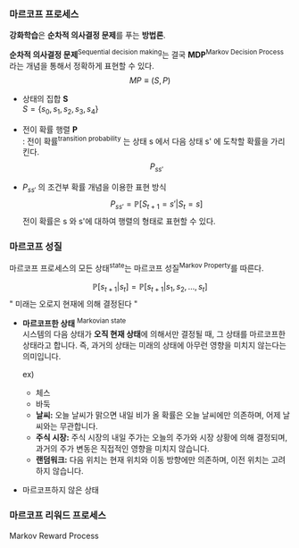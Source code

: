 
### 마르코프 프로세스

**강화학습**은 **순차적 의사결정 문제**를 푸는 **방법론**.

**순차적 의사결정 문제**<sup>Sequential decision making</sup>는 결국 **MDP**<sup>Markov Decision Process</sup> 라는 개념을 통해서 정확하게 표현할 수 있다.
$$MP \equiv (S, P)$$
- 상태의 집합 **S** <br>
	$S= \{s_0, s_1, s_2, s_3, s_4 \}$


- 전이 확률 행렬 **P** <br>
	: 전이 확률<sup>transition probability</sup> 는 상태 s 에서 다음 상태 s' 에 도착할 확률을 가리킨다. <br>
	$$P_{ss'}$$
- $P_{ss'}$ 의 조건부 확률 개념을 이용한 표현 방식 <br>
	$$P_{ss'} = \mathbb{P}[S_{t+1} = s'|S_t = s]$$
	전이 확률은 s 와 s'에 대하여 행렬의 형태로 표현할 수 있다.


### 마르코프 성질
마르코프 프로세스의 모든 상태<sup>state</sup>는 마르코프 성질<sup>Markov Property</sup>를 따른다.

$$\mathbb{P}[s_{t+1}|s_t] = \mathbb{P}[s_{t+1}|s_1, s_2,...,s_t]$$
" 미래는 오로지 현재에 의해 결정된다 "


- **마르코프한 상태** <sup>Markovian state</sup> <br>
	시스템의 다음 상태가 **오직 현재 상태**에 의해서만 결정될 때, 그 상태를 마르코프한 상태라고 합니다. 즉, 과거의 상태는 미래의 상태에 아무런 영향을 미치지 않는다는 의미입니다.
	
	ex) 
	- 체스
	- 바둑
	- **날씨:** 오늘 날씨가 맑으면 내일 비가 올 확률은 오늘 날씨에만 의존하며, 어제 날씨와는 무관합니다.
	- **주식 시장:** 주식 시장의 내일 주가는 오늘의 주가와 시장 상황에 의해 결정되며, 과거의 주가 변동은 직접적인 영향을 미치지 않습니다.
	- **랜덤워크:** 다음 위치는 현재 위치와 이동 방향에만 의존하며, 이전 위치는 고려하지 않습니다.


- 마르코프하지 않은 상태


### 마르코프 리워드 프로세스
Markov Reward Process

